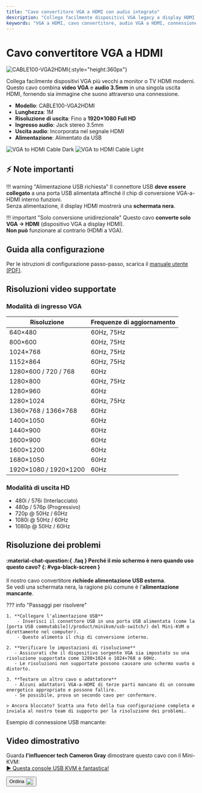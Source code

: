 ```yaml
---
title: "Cavo convertitore VGA a HDMI con audio integrato"
description: "Collega facilmente dispositivi VGA legacy a display HDMI moderni con il nostro cavo convertitore, completo di supporto audio integrato e alimentazione USB."
keywords: "VGA a HDMI, cavo convertitore, audio VGA a HDMI, connessione dispositivo legacy, conversione video"
---
```


# Cavo convertitore VGA a HDMI

![CABLE100-VGA2HDMI](https://assets.openterface.com/images/product/part/CABLE100-VGA2HDMI-1.webp){:style="height:360px"}

Collega facilmente dispositivi VGA più vecchi a monitor o TV HDMI moderni.  
Questo cavo combina **video VGA** e **audio 3.5mm** in una singola uscita HDMI, fornendo sia immagine che suono attraverso una connessione.

-   **Modello**: CABLE100-VGA2HDMI
-   **Lunghezza**: 1M
-   **Risoluzione di uscita**: Fino a **1920×1080 Full HD**
-   **Ingresso audio**: Jack stereo 3.5mm
-   **Uscita audio**: Incorporata nel segnale HDMI
-   **Alimentazione**: Alimentato da USB

![VGA to HDMI Cable Dark](vga2hdmi-connect-dark.svg#only-dark)
![VGA to HDMI Cable Light](vga2hdmi-connect-light.svg#only-light)

## ⚡ Note importanti

!!! warning "Alimentazione USB richiesta"
Il connettore USB **deve essere collegato** a una porta USB alimentata affinché il chip di conversione VGA-a-HDMI interno funzioni.  
Senza alimentazione, il display HDMI mostrerà una **schermata nera**.

!!! important "Solo conversione unidirezionale"
Questo cavo **converte solo VGA → HDMI** (dispositivo VGA a display HDMI).  
**Non può** funzionare al contrario (HDMI a VGA).

## Guida alla configurazione

Per le istruzioni di configurazione passo-passo, scarica il [manuale utente (PDF)](https://github.com/TechxArtisanStudio/Openterface/blob/main/product-printed-materials/vga2hdmi-manual-300-100-2040928.pdf).

## Risoluzioni video supportate

### **Modalità di ingresso VGA**

| Risoluzione           | Frequenze di aggiornamento |
| --------------------- | -------------------------- |
| 640×480               | 60Hz, 75Hz                 |
| 800×600               | 60Hz, 75Hz                 |
| 1024×768              | 60Hz, 75Hz                 |
| 1152×864              | 60Hz, 75Hz                 |
| 1280×600 / 720 / 768  | 60Hz                       |
| 1280×800              | 60Hz, 75Hz                 |
| 1280×960              | 60Hz                       |
| 1280×1024             | 60Hz, 75Hz                 |
| 1360×768 / 1366×768   | 60Hz                       |
| 1400×1050             | 60Hz                       |
| 1440×900              | 60Hz                       |
| 1600×900              | 60Hz                       |
| 1600×1200             | 60Hz                       |
| 1680×1050             | 60Hz                       |
| 1920×1080 / 1920×1200 | 60Hz                       |

### **Modalità di uscita HD**

-   480i / 576i (Interlacciato)
-   480p / 576p (Progressivo)
-   720p @ 50Hz / 60Hz
-   1080i @ 50Hz / 60Hz
-   1080p @ 50Hz / 60Hz

## Risoluzione dei problemi

#### :material-chat-question:{ .faq } Perché il mio schermo è nero quando uso questo cavo? {: #vga-black-screen }

Il nostro cavo convertitore **richiede alimentazione USB esterna**.  
Se vedi una schermata nera, la ragione più comune è l'**alimentazione mancante**.

??? info "Passaggi per risolvere"

    1. **Collegare l'alimentazione USB**
        - Inserisci il connettore USB in una porta USB alimentata (come la [porta USB commutabile](/product/minikvm/usb-switch/) del Mini-KVM o direttamente nel computer).
        - Questo alimenta il chip di conversione interno.

    2. **Verificare le impostazioni di risoluzione**
       - Assicurati che il dispositivo sorgente VGA sia impostato su una risoluzione supportata come 1280×1024 o 1024×768 a 60Hz.
       - Le risoluzioni non supportate possono causare uno schermo vuoto o distorto.

    3. **Testare un altro cavo o adattatore**
       - Alcuni adattatori VGA-a-HDMI di terze parti mancano di un consumo energetico appropriato e possono fallire.
       - Se possibile, prova un secondo cavo per confermare.

    > Ancora bloccato? Scatta una foto della tua configurazione completa e inviala al nostro team di supporto per la risoluzione dei problemi.

Esempio di connessione USB mancante:  
<img src="https://pbs.twimg.com/media/GnCqHVlWgAAVGqY?format=jpg&name=small" alt="" style="max-width:180px;vertical-align:middle;" onerror="this.style.display='none'">  
<img src="https://pbs.twimg.com/media/GnCqGa8WQAAOr6m?format=jpg&name=small" alt="" style="max-width:180px;vertical-align:middle;" onerror="this.style.display='none'">

## Video dimostrativo

Guarda **l'influencer tech Cameron Gray** dimostrare questo cavo con il Mini-KVM:  
[▶ Questa console USB KVM è fantastica!](https://youtu.be/xAEQpWyfY-c?si=auB5NtqHVw2C7iIK&t=1693)

<button class="md-button" onclick="window.location.href='https://shop.techxartisan.com/products/vga-to-hdmi-converter-cable'"> 
  Ordina <img src="https://assets.openterface.com/images/trademark/txa.svg" alt="TxA Shop" style="vertical-align: middle; height: 20px;">
</button>
